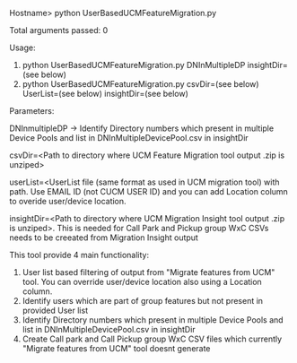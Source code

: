 Hostname> python UserBasedUCMFeatureMigration.py

Total arguments passed: 0

Usage:

1.	python UserBasedUCMFeatureMigration.py DNInMultipleDP insightDir=(see below)
2.	python UserBasedUCMFeatureMigration.py csvDir=(see below) UserList=(see below) insightDir=(see below)


Parameters:

DNInmultipleDP -> Identify Directory numbers which present in multiple Device Pools and list in DNInMultipleDevicePool.csv in insightDir

csvDir=<Path to directory where UCM Feature Migration tool output .zip is unziped>

userList=<UserList file (same format as used in UCM migration tool) with path. Use EMAIL ID (not CUCM USER ID) and you can add Location column to overide user/device location.

insightDir=<Path to directory where UCM Migration Insight tool output .zip is unziped>. This is needed for Call Park and Pickup group WxC CSVs needs to be creeated from Migration Insight output

This tool provide 4 main functionality:
1.	User list based filtering of output from "Migrate features from UCM" tool. You can override user/device location also using a Location column.
2.	Identify users which are part of group features but not present in provided User list
3.	Identify Directory numbers which present in multiple Device Pools and list in DNInMultipleDevicePool.csv in insightDir
4.	Create Call park and Call Pickup group WxC CSV files which currently "Migrate features from UCM" tool doesnt generate
